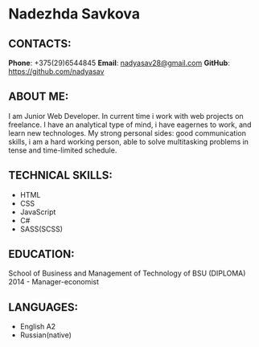 # Nadezhda Savkova
## CONTACTS:
**Phone**: +375(29)6544845
**Email**: nadyasav28@gmail.com
**GitHub**: https://github.com/nadyasav
## ABOUT ME:
I am Junior Web Developer. In current time i work with web projects on freelance. I have an analytical type of mind, i have eagernes to work, and learn new technologes. My strong personal sides: good communication skills, i am a hard working person, able to solve multitasking problems in tense and time-limited schedule.
## TECHNICAL SKILLS:
* HTML
* CSS
* JavaScript
* C#
* SASS(SCSS)
## EDUCATION:
School of Business and Management of Technology of BSU (DIPLOMA) 2014 - Manager-economist
## LANGUAGES:
* English A2
* Russian(native)
